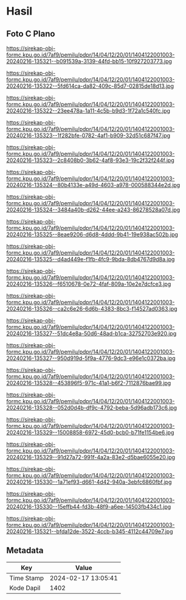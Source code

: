 # Hasil

## Foto C Plano

https://sirekap-obj-formc.kpu.go.id/7af9/pemilu/pdpr/14/04/12/20/01/1404122001003-20240216-135321--b091539a-3139-44fd-bb15-10f927203773.jpg

https://sirekap-obj-formc.kpu.go.id/7af9/pemilu/pdpr/14/04/12/20/01/1404122001003-20240216-135322--5fd614ca-da82-409c-85d7-02815de18d13.jpg

https://sirekap-obj-formc.kpu.go.id/7af9/pemilu/pdpr/14/04/12/20/01/1404122001003-20240216-135322--23ee478a-1a11-4c5b-b9d3-1f72a1c540fc.jpg

https://sirekap-obj-formc.kpu.go.id/7af9/pemilu/pdpr/14/04/12/20/01/1404122001003-20240216-135323--1f282bfe-0782-4af1-b909-32d51c687f47.jpg

https://sirekap-obj-formc.kpu.go.id/7af9/pemilu/pdpr/14/04/12/20/01/1404122001003-20240216-135323--2c8408b0-3b62-4af8-93e3-19c2f32f244f.jpg

https://sirekap-obj-formc.kpu.go.id/7af9/pemilu/pdpr/14/04/12/20/01/1404122001003-20240216-135324--80b4133e-a49d-4603-a978-000588344e2d.jpg

https://sirekap-obj-formc.kpu.go.id/7af9/pemilu/pdpr/14/04/12/20/01/1404122001003-20240216-135324--3484a40b-d262-44ee-a243-86278528a07d.jpg

https://sirekap-obj-formc.kpu.go.id/7af9/pemilu/pdpr/14/04/12/20/01/1404122001003-20240216-135325--8eae9206-d6d8-4ddd-9b41-19e938ac502b.jpg

https://sirekap-obj-formc.kpu.go.id/7af9/pemilu/pdpr/14/04/12/20/01/1404122001003-20240216-135325--d4ad449e-f1fb-4fc9-9bda-8db4767d9d8a.jpg

https://sirekap-obj-formc.kpu.go.id/7af9/pemilu/pdpr/14/04/12/20/01/1404122001003-20240216-135326--f6510678-0e72-4faf-809a-10e2e7dcfce3.jpg

https://sirekap-obj-formc.kpu.go.id/7af9/pemilu/pdpr/14/04/12/20/01/1404122001003-20240216-135326--ca2c6e26-6d6b-4383-8bc3-f14527ad0363.jpg

https://sirekap-obj-formc.kpu.go.id/7af9/pemilu/pdpr/14/04/12/20/01/1404122001003-20240216-135327--51dc4e8a-50d6-48ad-b1ca-32752703e920.jpg

https://sirekap-obj-formc.kpu.go.id/7af9/pemilu/pdpr/14/04/12/20/01/1404122001003-20240216-135327--950d919d-5f9a-4776-9dc3-e96e1c0372ba.jpg

https://sirekap-obj-formc.kpu.go.id/7af9/pemilu/pdpr/14/04/12/20/01/1404122001003-20240216-135328--453896f5-971c-41a1-b6f2-7112876bae99.jpg

https://sirekap-obj-formc.kpu.go.id/7af9/pemilu/pdpr/14/04/12/20/01/1404122001003-20240216-135328--052d0d4b-df9c-4792-beba-5d96adb173c6.jpg

https://sirekap-obj-formc.kpu.go.id/7af9/pemilu/pdpr/14/04/12/20/01/1404122001003-20240216-135329--15008858-6972-45d0-bcb0-b71fe1154be6.jpg

https://sirekap-obj-formc.kpu.go.id/7af9/pemilu/pdpr/14/04/12/20/01/1404122001003-20240216-135329--91d27a72-991f-4a2a-83e2-d5bae6055e20.jpg

https://sirekap-obj-formc.kpu.go.id/7af9/pemilu/pdpr/14/04/12/20/01/1404122001003-20240216-135330--1a71ef93-d661-4d42-940a-3ebfc6860fbf.jpg

https://sirekap-obj-formc.kpu.go.id/7af9/pemilu/pdpr/14/04/12/20/01/1404122001003-20240216-135330--15effb44-fd3b-48f9-a6ee-14503fb434c1.jpg

https://sirekap-obj-formc.kpu.go.id/7af9/pemilu/pdpr/14/04/12/20/01/1404122001003-20240216-135321--bfda12de-3522-4ccb-b345-4112c44709e7.jpg


## Metadata

| Key        | Value               |
| ---------- | ------------------- |
| Time Stamp | 2024-02-17 13:05:41 |
| Kode Dapil | 1402                |



